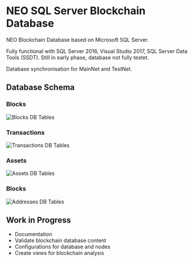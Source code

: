 # NEO SQL Server Blockchain Database
NEO Blockchain Database based on Microsoft SQL Server.

Fully functional with SQL Server 2016, Visual Studio 2017, SQL Server Data Tools (SSDT). Still in early phase, database not fully testet. 

Database synchronisation for MainNet and TestNet.

## Database Schema
### Blocks
![Blocks DB Tables](https://github.com/kokahunter/NeoSQLDB/blob/master/NeoSQLDBSchema/Diagram/Blocks.png)
### Transactions
![Transactions DB Tables](https://github.com/kokahunter/NeoSQLDB/blob/master/NeoSQLDBSchema/Diagram/Transactions.png)
### Assets
![Assets DB Tables](https://github.com/kokahunter/NeoSQLDB/blob/master/NeoSQLDBSchema/Diagram/Assets.png)
### Blocks
![Addresses DB Tables](https://github.com/kokahunter/NeoSQLDB/blob/master/NeoSQLDBSchema/Diagram/Addresses.png)
## Work in Progress
* Documentation
* Validate blockchain database content
* Configurations for database and nodes
* Create views for blockchain analysis
